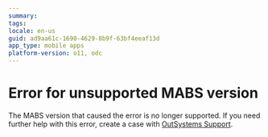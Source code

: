 ```yaml
---
summary:
tags:
locale: en-us
guid: ad9aa61c-1690-4629-8b9f-63bf4eeaf13d
app_type: mobile apps
platform-version: o11, odc
---
```


# Error for unsupported MABS version

The MABS version that caused the error is no longer supported.
If you need further help with this error, create a case with [OutSystems Support](https://success.outsystems.com/Support).
